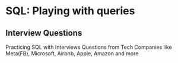 # SQL: Playing with queries

## Interview Questions
  Practicing SQL with Interviews Questions from Tech Companies like Meta(FB), Microsoft, Airbnb, Apple, Amazon and more
